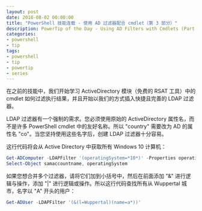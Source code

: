 ```yaml
---
layout: post
date: 2018-08-02 00:00:00
title: "PowerShell 技能连载 - 使用 AD 过滤器配合 cmdlet（第 3 部分）"
description: PowerTip of the Day - Using AD Filters with Cmdlets (Part 3)
categories:
- powershell
- tip
tags:
- powershell
- tip
- powertip
- series
---
```

在之前的技能中，我们开始学习 ActiveDirectory 模块（免费的 RSAT 工具）中的 cmdlet 如何过滤执行结果，并且开始以我们的方式插入快捷且完善的 LDAP 过滤器。

LDAP 过滤器有一个强制的需求。您必须使用原始的 ActiveDirectory 属性名，而不是许多 PowerShell cmdlet 中的友好名称。所以 "country" 需要改为 AD 的属性名 "co"。当您坚持使用这些名字后，创建 LDAP 过滤器十分容易。

这行代码将会从 Active Directory 中获取所有 Windows 10 计算机：

```powershell
Get-ADComputer -LDAPFilter '(operatingSystem=*10*)' -Properties operatingSystem |
Select-Object samaccountname, operatingSystem 
```

如果您想合并多个过滤器，请将它们加到小括号中，然后在前面添加 "&" 进行逻辑与操作，添加 "|" 进行逻辑或操作。所以这行代码查找所有从 Wuppertal 城市，名字以 "A" 开头的用户：

```powershell
Get-ADUser -LDAPFilter '(&(l=Wuppertal)(name=a*))'
```

<!--本文国际来源：[Using AD Filters with Cmdlets (Part 3)](http://community.idera.com/powershell/powertips/b/tips/posts/using-ad-filters-with-cmdlets-part-3)-->
